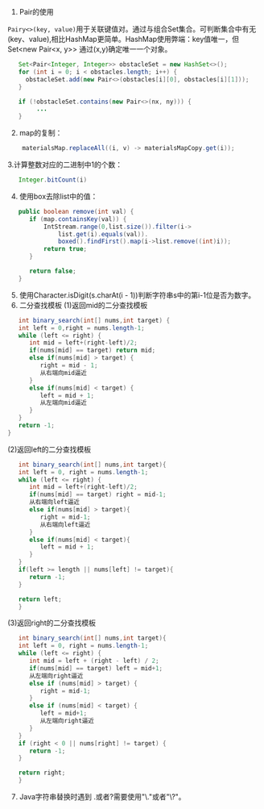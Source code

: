 1. Pair的使用
   
`Pairy<>(key, value)`用于关联键值对。通过与组合Set集合。可判断集合中有无(key、value),相比HashMap更简单。HashMap使用弊端：key值唯一，但Set<new Pair<x, y>> 通过(x,y)确定唯一一个对象。
   
```java
   Set<Pair<Integer, Integer>> obstacleSet = new HashSet<>();
   for (int i = 0; i < obstacles.length; i++) {
     obstacleSet.add(new Pair<>(obstacles[i][0], obstacles[i][1]));
   }

   if (!obstacleSet.contains(new Pair<>(nx, ny))) {
        ...
   }
```
    
 2. map的复制：
   ```java
       materialsMap.replaceAll((i, v) -> materialsMapCopy.get(i));
   ```

3.计算整数对应的二进制中1的个数：
   ```java
      Integer.bitCount(i)
   ```
4. 使用box去除list中的值：
```java
   public boolean remove(int val) {
      if (map.containsKey(val)) {
          IntStream.range(0,list.size()).filter(i->
              list.get(i).equals(val)).
              boxed().findFirst().map(i->list.remove((int)i));
          return true;
      }

      return false;
   }
```
   
5. 使用Character.isDigit(s.charAt(i - 1))判断字符串s中的第i-1位是否为数字。
6. 二分查找模板
(1)返回mid的二分查找模板
```java
   int binary_search(int[] nums,int target) {
   int left = 0,right = nums.length-1;
   while (left <= right) {
      int mid = left+(right-left)/2;
      if(nums[mid] == target) return mid;
      else if(nums[mid] > target) {
         right = mid - 1;
         从右端向mid逼近
      }
      else if(nums[mid] < target) {
         left = mid + 1;
         从左端向mid逼近
      }
   }
   return -1;
}
```
(2)返回left的二分查找模板
```java
   int binary_search(int[] nums,int target){
   int left = 0, right = nums.length-1;
   while (left <= right) {
      int mid = left+(right-left)/2;
      if(nums[mid] == target) right = mid-1;
      从右端向left逼近
      else if(nums[mid] > target){
         right = mid-1;
         从右端向left逼近
      }
      else if(nums[mid] < target){
         left = mid + 1;
      }
   }
   if(left >= length || nums[left] != target){
      return -1;
   } 

   return left;
   }
```
(3)返回right的二分查找模板
```java
   int binary_search(int[] nums,int target){
   int left = 0, right = nums.length-1;
   while (left <= right) {
      int mid = left + (right - left) / 2;
      if(nums[mid] == target) left = mid+1;
      从左端向right逼近
      else if (nums[mid] > target) {
         right = mid-1;
      }
      else if (nums[mid] < target) {
         left = mid+1;
         从左端向right逼近
      }
   }
   if (right < 0 || nums[right] != target) {
      return -1;
   }

   return right;
   }
```

7. Java字符串替换时遇到 .或者?需要使用"\\."或者"\\?"。   
